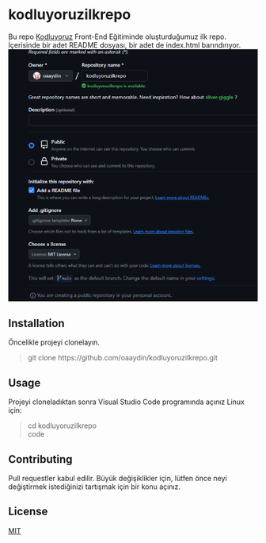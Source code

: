 # kodluyoruzilkrepo
Bu repo 
[Kodluyoruz](https://www.kodluyoruz.org/) Front-End Eğitiminde oluşturduğumuz ilk repo. İçerisinde bir adet README dosyası, bir adet de index.html barındırıyor.
![](image.png)
## Installation
Öncelikle projeyi clonelayın.
> <p> git clone https://github.com/oaaydin/kodluyoruzilkrepo.git </p>
## Usage 
Projeyi cloneladıktan sonra Visual Studio Code programında açınız 
Linux için:
>cd kodluyoruzilkrepo <br>
code .

## Contributing 
Pull requestler kabul edilir. Büyük değişiklikler için, lütfen önce neyi değiştirmek istediğinizi tartışmak için bir konu açınız.

## License

[MIT](https://choosealicense.com/licenses/mit/)